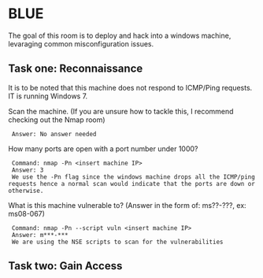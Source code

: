 # BLUE

The goal of this room is to deploy and hack into a windows machine, levaraging common misconfiguration issues. 

## Task one: Reconnaissance

It is to be noted that this machine does not respond to ICMP/Ping requests. IT is running Windows 7. 

Scan the machine. (If you are unsure how to tackle this, I recommend checking out the Nmap room)

     Answer: No answer needed
    
How many ports are open with a port number under 1000?

     Command: nmap -Pn <insert machine IP> 
     Answer: 3 
     We use the -Pn flag since the windows machine drops all the ICMP/ping requests hence a normal scan would indicate that the ports are down or otherwise. 
     
What is this machine vulnerable to? (Answer in the form of: ms??-???, ex: ms08-067)
    
     Command: nmap -Pn --script vuln <insert machine IP> 
     Answer: m***-***
     We are using the NSE scripts to scan for the vulnerabilities 
     
## Task two: Gain Access     
  


